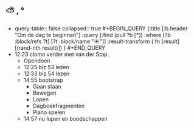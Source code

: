 ## ⛅ , °
- query-table:: false
  collapsed:: true
  #+BEGIN_QUERY 
  {:title [:b.header "Om de dag te beginnen"]
   :query [:find (pull ?b [*])
     :where 
       [?b :block/refs ?t]
       [?t :block/name "☀️"]]
   :result-transform ( fn [result] [(rand-nth result)])
  }
  #+END_QUERY
- 12:23 clomo verder met van der Stap.
	- Opendoen
	- 12:25 blz 53 lezen
	- 12:33 blz 54 lezen
	- 14:55 bootstrap
		- Gaan staan
		- Bewegen
		- Lopen
		- Dagboekfragmenten
		- Piano spelen
	- 14:57 nu lopen en boodschappen